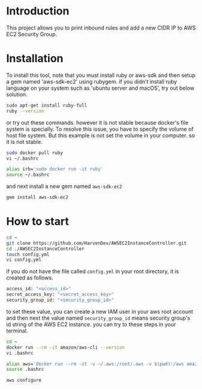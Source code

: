 # Introduction

This project allows you to print inbound rules and add a new CIDR IP to AWS EC2 Security Group.

# Installation

To install this tool, note that you must install ruby or aws-sdk and then setup a gem named 'aws-sdk-ec2' using rubygem.
if you didn't install ruby language on your system such as 'ubuntu server and macOS', try out below solution.

```sh
sudo apt-get install ruby-full
ruby --version
```

or try out these commands. however it is not stable because docker's file system is specially. To resolve this issue, you have to specify the volume of host file system. But this example is not set the volume in your computer. so it is not stable.

```bash
sudo docker pull ruby
vi ~/.bashrc

alias irb='sudo docker run -it ruby'
source ~/.bashrc
```

and next install a new gem named `aws-sdk-ec2`

```sh
gem install aws-sdk-ec2
```

# How to start

```sh
cd ~
git clone https://github.com/HarvenDev/AWSEC2InstanceController.git
cd ./AWSEC2InstanceController
touch config.yml
vi config.yml
```

if you do not have the file called `config.yml` in your root directory, it is created as follows.

```sh
access_id: "<access_id>"
secret_access_key: "<secret_access_key>"
security_group_id: "<security_group_id>"
```

to set these value, you can create a new IAM user in your aws root account and then next the value named `security_group_id` means security group's id string of the AWS EC2 instance. you can try to these steps in your terminal.

```sh
cd ~
docker run --rm -it amazon/aws-cli --version
vi .bashrc

alias aws='docker run --rm -it -v ~/.aws:/root/.aws -v $(pwd):/aws amazon/aws-cli'
source .bashrc

aws configure
```
